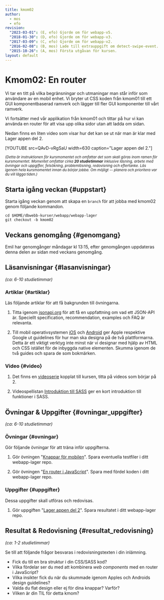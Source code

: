 ```yaml
---
title: kmom02
author:
  - mos
  - efo
revision:
  "2023-03-01": (E, efo) Gjorde om för webapp-v5.
  "2018-01-30": (D, efo) Gjorde om för webapp-v3.
  "2017-03-09": (C, efo) Gjorde om för webapp-v2.
  "2016-02-08": (B, mos) Lade till extrauppgift om detect-swipe-event.
  "2015-10-26": (A, mos) Första utgåvan för kursen.
layout: default
---
```

Kmom02: En router
==================================

Vi tar en titt på vilka begränsningar och utmaningar man står inför som användare av en mobil enhet. Vi bryter ut CSS koden från kmom01 till ett GUI komponentbaserad ramverk och lägger till fler GUI komponenter till vårt ramverk.

Vi fortsätter med vår applikation från kmom01 och tittar på hur vi kan använda en router för att visa upp olika sidor utan att ladda om sidan.

Nedan finns en liten video som visar hur det kan se ut när man är klar med Lager appen del 2.

[YOUTUBE src=QAvD-vRgSaU width=630 caption="Lager appen del 2."]



<small><i>(Detta är instruktionen för kursmomentet och omfattar det som skall göras inom ramen för kursmomentet. Momentet omfattar cirka **20 studietimmar** inklusive läsning, arbete med övningar och uppgifter, felsökning, problemlösning, redovisning och eftertanke. Läs igenom hela kursmomentet innan du börjar jobba. Om möjligt -- planera och prioritera var du vill lägga tiden.)</i></small>



Starta igång veckan {#uppstart}
----------------------------------------------

Starta igång veckan genom att skapa en `branch` för att jobba med kmom02 genom följande kommandon.

```shell
cd $HOME/dbwebb-kurser/webapp/webapp-lager
git checkout -b kmom02
```



Veckans genomgång {#genomgang}
---------------------------------

Emil har genomgånger måndagar kl 13:15, efter genomgången uppdateras denna delen av sidan med veckans genomgång.



Läsanvisningar  {#lasanvisningar}
---------------------------------

*(ca: 6-10 studietimmar)*



### Artiklar {#artiklar}

Läs följande artiklar för att få bakgrunden till övningarna.

1. Titta igenom [jsonapi.org](http://jsonapi.org/format/) för att få en uppfattning om vad ett JSON-API är. Speciellt specification, recommendation, examples och FAQ är relevanta.

1. Till mobil operativsystemen [iOS](https://developer.apple.com/design/) och [Android](https://developer.android.com/design/) ger Apple respektive Google ut guidelines för hur man ska designa på de två plattformarna. Detta är ett viktigt verktyg inte minst när vi designar med hjälp av HTML och CSS istället för de inbyggda native elementen. Skumma igenom de två guides och spara de som bokmärken.



### Video {#video}

1. Det finns en [videoserie](https://www.youtube.com/playlist?list=PLKtP9l5q3ce_CbhJOudHjxkjYofM98kvh) kopplat till kursen, titta på videos som börjar på 2.

1. Videospellistan [Introduktion till SASS](https://www.youtube.com/playlist?list=PLKtP9l5q3ce8HZ5mbVhoKM_R1DmlX1iH1) ger en kort introduktion till funktioner i SASS.



Övningar & Uppgifter  {#ovningar_uppgifter}
-------------------------------------------

*(ca: 6-10 studietimmar)*



### Övningar {#ovningar}

Gör följande övningar för att träna inför uppgifterna.

1. Gör övningen "[Knappar för mobilen](kunskap/knappar-for-mobilen)". Spara eventuella testfiler i ditt webapp-lager repo.

1. Gör övningen "[En router i JavaScript](kunskap/en-router-i-javascript)". Spara med fördel koden i ditt webapp-lager repo.



### Uppgifter {#uppgifter}

Dessa uppgifter skall utföras och redovisas.

1. Gör uppgiften "[Lager appen del 2](uppgift/lager-appen-del-2)". Spara resultatet i ditt webapp-lager repo.



Resultat & Redovisning  {#resultat_redovisning}
-----------------------------------------------

*(ca: 1-2 studietimmar)*

Se till att följande frågor besvaras i redovisningstexten i din inlämning.

* Fick du till en bra struktur i din CSS/SASS kod?
* Vilka fördelar ser du med att kombinera _web components_ med en router i JavaScript?
* Vilka insikter fick du när du skummade igenom Apples och Androids design guidelines?
* Valda du flat design eller ej för dina knappar? Varför?
* Vilken är din TIL för detta kmom?

